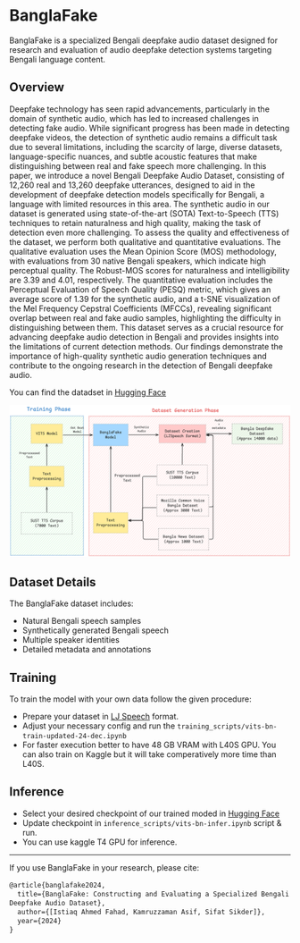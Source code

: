 # BanglaFake

BanglaFake is a specialized Bengali deepfake audio dataset designed for research and evaluation of audio deepfake detection systems targeting Bengali language content.

## Overview

Deepfake technology has seen rapid advancements, particularly in the domain of synthetic audio, which has led to increased challenges in detecting fake audio. While significant progress has been made in detecting deepfake videos, the detection of synthetic audio remains a difficult task due to several limitations, including the scarcity of large, diverse datasets, language-specific nuances, and subtle acoustic features that make distinguishing between real and fake speech more challenging. In this paper, we introduce a novel Bengali Deepfake Audio Dataset, consisting of 12,260 real and 13,260 deepfake utterances, designed to aid in the development of deepfake detection models specifically for Bengali, a language with limited resources in this area. The synthetic audio in our dataset is generated using state-of-the-art (SOTA) Text-to-Speech (TTS) techniques to retain naturalness and high quality, making the task of detection even more challenging. To assess the quality and effectiveness of the dataset, we perform both qualitative and quantitative evaluations. The qualitative evaluation uses the Mean Opinion Score (MOS) methodology, with evaluations from 30 native Bengali speakers, which indicate high perceptual quality. The Robust-MOS scores for naturalness and intelligibility are 3.39 and 4.01, respectively. The quantitative evaluation includes the Perceptual Evaluation of Speech Quality (PESQ) metric, which gives an average score of 1.39 for the synthetic audio, and a t-SNE visualization of the Mel Frequency Cepstral Coefficients (MFCCs), revealing significant overlap between real and fake audio samples, highlighting the difficulty in distinguishing between them. This dataset serves as a crucial resource for advancing deepfake audio detection in Bengali and provides insights into the limitations of current detection methods. Our findings demonstrate the importance of high-quality synthetic audio generation techniques and contribute to the ongoing research in the detection of Bengali deepfake audio.

You can find the datadset in [Hugging Face](https://huggingface.co/datasets/sifat1221/banglaFake)

![Methodology](./images/methodology.png)

## Dataset Details

The BanglaFake dataset includes:

- Natural Bengali speech samples
- Synthetically generated Bengali speech
- Multiple speaker identities
- Detailed metadata and annotations

## Training

To train the model with your own data follow the given procedure:

- Prepare your dataset in [LJ Speech](https://keithito.com/LJ-Speech-Dataset/) format.
- Adjust your necessary config and run the `training_scripts/vits-bn-train-updated-24-dec.ipynb`
- For faster execution better to have 48 GB VRAM with L40S GPU. You can also train on Kaggle but it will take comperatively more time than L40S.

## Inference

- Select your desired checkpoint of our trained moded in [Hugging Face](https://huggingface.co/sifat1221)
- Update checkpoint in `inference_scripts/vits-bn-infer.ipynb` script & run.
- You can use kaggle T4 GPU for inference.

---

If you use BanglaFake in your research, please cite:

```
@article{banglafake2024,
  title={BanglaFake: Constructing and Evaluating a Specialized Bengali Deepfake Audio Dataset},
  author={[Istiaq Ahmed Fahad, Kamruzzaman Asif, Sifat Sikder]},
  year={2024}
}
```
